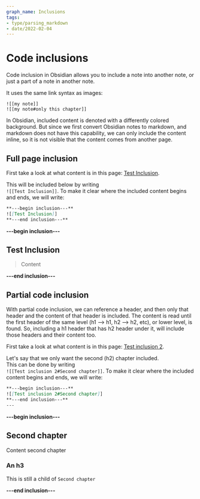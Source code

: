 ```yaml
---
graph_name: Inclusions
tags:
- type/parsing_markdown
- date/2022-02-04
---
```

   
# Code inclusions   
Code inclusion in Obsidian allows you to include a note into another note, or just a part of a note in another note.    
   
It uses the same link syntax as images:   
```
![[my note]]
![[my note#only this chapter]]
```
   
   
In Obsidian, included content is denoted with a differently colored background. But since we first convert Obsidian notes to markdown, and markdown does not have this capability, we can only include the content inline, so it is not visible that the content comes from another page.   
   
## Full page inclusion   
First take a look at what content is in this page: [Test Inclusion](../../Resources/Example%20site/Test%20Inclusion.md).    
   
This will be included below by writing    
`![[Test Inclusion]]`. To make it clear where the included content begins and ends, we will write:   
``` md
**---begin inclusion---**
![[Test Inclusion]]
**---end inclusion---**
```
   
   
**---begin inclusion---**   
   
## Test Inclusion   
> Content
   
**---end inclusion---**   
   
## Partial code inclusion   
With partial code inclusion, we can reference a header, and then only that header and the content of that header is included. The content is read until the first header of the same level (h1 --> h1, h2 --> h2, etc), or lower level, is found. So, including a h1 header that has h2 header under it, will include those headers and their content too.   
   
First take a look at what content is in this page: [Test inclusion 2](../../Resources/Example%20site/Test%20inclusion%202.md).   
   
Let's say that we only want the second (h2) chapter included.    
This can be done by writing    
`![[Test inclusion 2#Second chapter]]`. To make it clear where the included content begins and ends, we will write:   
``` md
**---begin inclusion---**
![[Test inclusion 2#Second chapter]]
**---end inclusion---**
---
```
   
   
**---begin inclusion---**   
## Second chapter   
Content second chapter   
   
### An h3   
This is still a child of `Second chapter`   
   
   
**---end inclusion---**